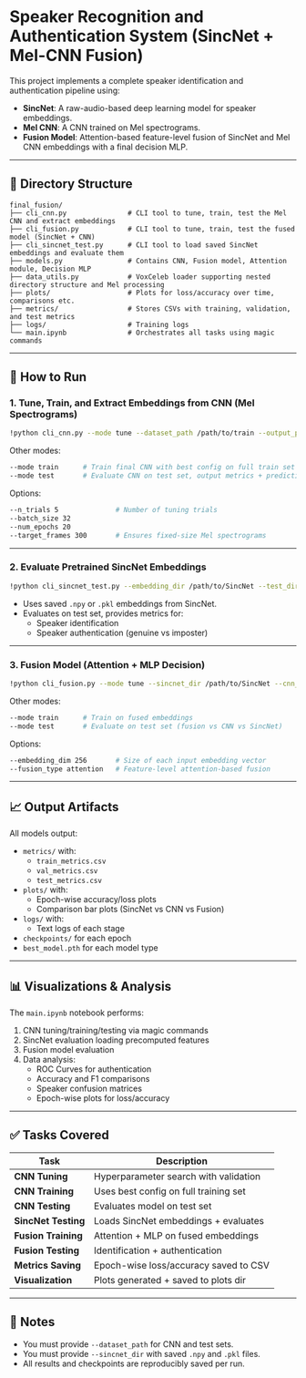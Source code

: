 # Speaker Recognition and Authentication System (SincNet + Mel-CNN Fusion)

This project implements a complete speaker identification and authentication pipeline using:

- **SincNet**: A raw-audio-based deep learning model for speaker embeddings.
- **Mel CNN**: A CNN trained on Mel spectrograms.
- **Fusion Model**: Attention-based feature-level fusion of SincNet and Mel CNN embeddings with a final decision MLP.

---

## 🔧 Directory Structure

```
final_fusion/
├── cli_cnn.py               # CLI tool to tune, train, test the Mel CNN and extract embeddings
├── cli_fusion.py            # CLI tool to tune, train, test the fused model (SincNet + CNN)
├── cli_sincnet_test.py      # CLI tool to load saved SincNet embeddings and evaluate them
├── models.py                # Contains CNN, Fusion model, Attention module, Decision MLP
├── data_utils.py            # VoxCeleb loader supporting nested directory structure and Mel processing
├── plots/                   # Plots for loss/accuracy over time, comparisons etc.
├── metrics/                 # Stores CSVs with training, validation, and test metrics
├── logs/                    # Training logs
└── main.ipynb               # Orchestrates all tasks using magic commands
```

---

## 📜 How to Run

### 1. **Tune, Train, and Extract Embeddings from CNN (Mel Spectrograms)**

```bash
!python cli_cnn.py --mode tune --dataset_path /path/to/train --output_path /path/to/save
```

Other modes:
```bash
--mode train      # Train final CNN with best config on full train set
--mode test       # Evaluate CNN on test set, output metrics + predictions
```

Options:
```bash
--n_trials 5              # Number of tuning trials
--batch_size 32
--num_epochs 20
--target_frames 300       # Ensures fixed-size Mel spectrograms
```

---

### 2. **Evaluate Pretrained SincNet Embeddings**

```bash
!python cli_sincnet_test.py --embedding_dir /path/to/SincNet --test_dir /path/to/test
```

- Uses saved `.npy` or `.pkl` embeddings from SincNet.
- Evaluates on test set, provides metrics for:
  - Speaker identification
  - Speaker authentication (genuine vs imposter)

---

### 3. **Fusion Model (Attention + MLP Decision)**

```bash
!python cli_fusion.py --mode tune --sincnet_dir /path/to/SincNet --cnn_dir /path/to/CNN --output_path /path/to/save
```

Other modes:
```bash
--mode train      # Train on fused embeddings
--mode test       # Evaluate on test set (fusion vs CNN vs SincNet)
```

Options:
```bash
--embedding_dim 256       # Size of each input embedding vector
--fusion_type attention   # Feature-level attention-based fusion
```

---

## 📈 Output Artifacts

All models output:

- `metrics/` with:
  - `train_metrics.csv`
  - `val_metrics.csv`
  - `test_metrics.csv`
- `plots/` with:
  - Epoch-wise accuracy/loss plots
  - Comparison bar plots (SincNet vs CNN vs Fusion)
- `logs/` with:
  - Text logs of each stage
- `checkpoints/` for each epoch
- `best_model.pth` for each model type

---

## 📊 Visualizations & Analysis

The `main.ipynb` notebook performs:

1. CNN tuning/training/testing via magic commands
2. SincNet evaluation loading precomputed features
3. Fusion model evaluation
4. Data analysis:
   - ROC Curves for authentication
   - Accuracy and F1 comparisons
   - Speaker confusion matrices
   - Epoch-wise plots for loss/accuracy

---

## ✅ Tasks Covered

| Task | Description |
|------|-------------|
| **CNN Tuning** | Hyperparameter search with validation |
| **CNN Training** | Uses best config on full training set |
| **CNN Testing** | Evaluates model on test set |
| **SincNet Testing** | Loads SincNet embeddings + evaluates |
| **Fusion Training** | Attention + MLP on fused embeddings |
| **Fusion Testing** | Identification + authentication |
| **Metrics Saving** | Epoch-wise loss/accuracy saved to CSV |
| **Visualization** | Plots generated + saved to plots dir |

---

## 📝 Notes

- You must provide `--dataset_path` for CNN and test sets.
- You must provide `--sincnet_dir` with saved `.npy` and `.pkl` files.
- All results and checkpoints are reproducibly saved per run.
